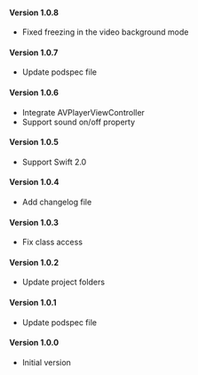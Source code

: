 #### Version 1.0.8

* Fixed freezing in the video background mode

#### Version 1.0.7

* Update podspec file

#### Version 1.0.6

* Integrate AVPlayerViewController
* Support sound on/off property

#### Version 1.0.5

* Support Swift 2.0

#### Version 1.0.4

* Add changelog file

#### Version 1.0.3

* Fix class access

#### Version 1.0.2

* Update project folders

#### Version 1.0.1

* Update podspec file

#### Version 1.0.0

* Initial version
